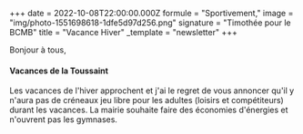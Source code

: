 +++
date = 2022-10-08T22:00:00.000Z
formule = "Sportivement,"
image = "img/photo-1551698618-1dfe5d97d256.png"
signature = "Timothée pour le BCMB"
title = "Vacance Hiver"
_template = "newsletter"
+++

Bonjour à tous,

#### Vacances de la Toussaint

Les vacances de l'hiver approchent et j'ai le regret de vous annoncer qu'il y n'aura pas de créneaux jeu libre pour les adultes (loisirs et compétiteurs) durant les vacances. La mairie souhaite faire des économies d'énergies et n'ouvrent pas les gymnases.
